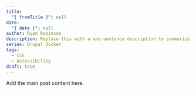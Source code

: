 ```yaml
---
title:
  "{ fromTitle }": null
date:
  "{ date }": null
author: Ryan Robinson
description: Replace this with a one-sentence description to summarize the post, which will appear in lists as well as in the tl;dr box on individual posts.
series: Drupal Docker
tags:
  - CSS
  - Accessibility
draft: true
---
```

Add the main post content here.
